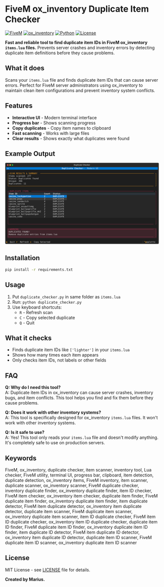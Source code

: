 # FiveM ox_inventory Duplicate Item Checker

[![FiveM](https://img.shields.io/badge/FiveM-Script-blue)](https://fivem.net/)
[![ox_inventory](https://img.shields.io/badge/ox_inventory-Compatible-green)](https://github.com/CommunityOx/ox_inventory)
[![Python](https://img.shields.io/badge/Python-3.8+-yellow)](https://python.org/)
[![License](https://img.shields.io/badge/License-MIT-green)](LICENSE)

**Fast and reliable tool to find duplicate item IDs in FiveM ox_inventory `items.lua` files.** Prevents server crashes and inventory errors by detecting duplicate item definitions before they cause problems.

## What it does
Scans your `items.lua` file and finds duplicate item IDs that can cause server errors. Perfect for FiveM server administrators using ox_inventory to maintain clean item configurations and prevent inventory system conflicts.

## Features
- **Interactive UI** - Modern terminal interface
- **Progress bar** - Shows scanning progress
- **Copy duplicates** - Copy item names to clipboard
- **Fast scanning** - Works with large files
- **Clear results** - Shows exactly what duplicates were found

## Example Output

![Console Example](console.svg)

## Installation
```bash
pip install -r requirements.txt
```

## Usage
1. Put `duplicate_checker.py` in same folder as `items.lua`
2. Run: `python duplicate_checker.py`
3. Use keyboard shortcuts:
   - `R` - Refresh scan
   - `C` - Copy selected duplicate
   - `Q` - Quit

## What it checks
- Finds duplicate item IDs like `['lighter']` in your `items.lua`
- Shows how many times each item appears
- Only checks item IDs, not labels or other fields

## FAQ
**Q: Why do I need this tool?**  
A: Duplicate item IDs in ox_inventory can cause server crashes, inventory bugs, and item conflicts. This tool helps you find and fix them before they cause problems.

**Q: Does it work with other inventory systems?**  
A: This tool is specifically designed for ox_inventory `items.lua` files. It won't work with other inventory systems.

**Q: Is it safe to use?**  
A: Yes! This tool only reads your `items.lua` file and doesn't modify anything. It's completely safe to use on production servers.

## Keywords
FiveM, ox_inventory, duplicate checker, item scanner, inventory tool, Lua checker, FiveM utility, terminal UI, progress bar, clipboard, item detection, duplicate detection, ox_inventory items, FiveM inventory, item scanner, duplicate scanner, ox_inventory scanner, FiveM duplicate checker, inventory duplicate finder, ox_inventory duplicate finder, item ID checker, FiveM item checker, ox_inventory item checker, duplicate item finder, FiveM duplicate item finder, ox_inventory duplicate item finder, item duplicate detector, FiveM item duplicate detector, ox_inventory item duplicate detector, duplicate item scanner, FiveM duplicate item scanner, ox_inventory duplicate item scanner, item ID duplicate checker, FiveM item ID duplicate checker, ox_inventory item ID duplicate checker, duplicate item ID finder, FiveM duplicate item ID finder, ox_inventory duplicate item ID finder, item duplicate ID detector, FiveM item duplicate ID detector, ox_inventory item duplicate ID detector, duplicate item ID scanner, FiveM duplicate item ID scanner, ox_inventory duplicate item ID scanner

## License
MIT License - see [LICENSE](LICENSE) file for details.

**Created by Marius.**